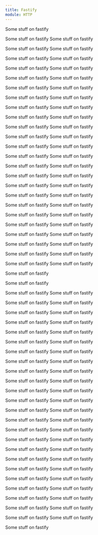 ```yaml
---
title: Fastify
module: HTTP
---
```

Some stuff on fastify

Some stuff on fastify
Some stuff on fastify


Some stuff on fastify
Some stuff on fastify


Some stuff on fastify
Some stuff on fastify


Some stuff on fastify
Some stuff on fastify


Some stuff on fastify
Some stuff on fastify


Some stuff on fastify
Some stuff on fastify


Some stuff on fastify
Some stuff on fastify


Some stuff on fastify
Some stuff on fastify


Some stuff on fastify
Some stuff on fastify


Some stuff on fastify
Some stuff on fastify


Some stuff on fastify
Some stuff on fastify


Some stuff on fastify
Some stuff on fastify


Some stuff on fastify
Some stuff on fastify


Some stuff on fastify
Some stuff on fastify


Some stuff on fastify
Some stuff on fastify


Some stuff on fastify
Some stuff on fastify


Some stuff on fastify
Some stuff on fastify


Some stuff on fastify
Some stuff on fastify


Some stuff on fastify
Some stuff on fastify


Some stuff on fastify
Some stuff on fastify


Some stuff on fastify
Some stuff on fastify


Some stuff on fastify
Some stuff on fastify


Some stuff on fastify
Some stuff on fastify


Some stuff on fastify
Some stuff on fastify


Some stuff on fastify

Some stuff on fastify

Some stuff on fastify
Some stuff on fastify


Some stuff on fastify
Some stuff on fastify


Some stuff on fastify
Some stuff on fastify


Some stuff on fastify
Some stuff on fastify


Some stuff on fastify
Some stuff on fastify


Some stuff on fastify
Some stuff on fastify


Some stuff on fastify
Some stuff on fastify


Some stuff on fastify
Some stuff on fastify


Some stuff on fastify
Some stuff on fastify


Some stuff on fastify
Some stuff on fastify


Some stuff on fastify
Some stuff on fastify


Some stuff on fastify
Some stuff on fastify


Some stuff on fastify
Some stuff on fastify


Some stuff on fastify
Some stuff on fastify


Some stuff on fastify
Some stuff on fastify


Some stuff on fastify
Some stuff on fastify


Some stuff on fastify
Some stuff on fastify


Some stuff on fastify
Some stuff on fastify


Some stuff on fastify
Some stuff on fastify


Some stuff on fastify
Some stuff on fastify


Some stuff on fastify
Some stuff on fastify


Some stuff on fastify
Some stuff on fastify


Some stuff on fastify
Some stuff on fastify


Some stuff on fastify
Some stuff on fastify


Some stuff on fastify

